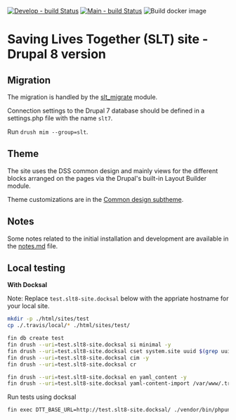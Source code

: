 [![Develop - build Status](https://travis-ci.com/UN-OCHA/slt8-site.svg?token=q5DydpJDYUBJoayLktvd&branch=develop)](https://travis-ci.com/UN-OCHA/slt8-site)
[![Main - build Status](https://travis-ci.com/UN-OCHA/slt8-site.svg?token=q5DydpJDYUBJoayLktvd&branch=main)](https://travis-ci.com/UN-OCHA/slt8-site)
![Build docker image](https://github.com/UN-OCHA/slt8-site/workflows/Build%20docker%20image/badge.svg)

Saving Lives Together (SLT) site - Drupal 8 version
===================================================

Migration
---------

The migration is handled by the [slt_migrate](html/modules/custom/slt_migrate)
module.

Connection settings to the Drupal 7 database should be defined in a settings.php
file with the name `slt7`.

Run `drush mim --group=slt`.

Theme
-----

The site uses the DSS common design and mainly views for the different blocks
arranged on the pages via the Drupal's built-in Layout Builder module.

Theme customizations are in the
[Common design subtheme](html/themes/custom/common_design_subtheme).

Notes
-----

Some notes related to the initial installation and development are available in
the [notes.md](notes.md) file.

Local testing
-------------

**With Docksal**

Note: Replace `test.slt8-site.docksal` below with the appriate hostname for
your local site.

```bash
mkdir -p ./html/sites/test
cp ./.travis/local/* ./html/sites/test/

fin db create test
fin drush --uri=test.slt8-site.docksal si minimal -y
fin drush --uri=test.slt8-site.docksal cset system.site uuid $(grep uuid ./config/system.site.yml | awk '{print $2}') -y
fin drush --uri=test.slt8-site.docksal cim -y
fin drush --uri=test.slt8-site.docksal cr

fin drush --uri=test.slt8-site.docksal en yaml_content -y
fin drush --uri=test.slt8-site.docksal yaml-content-import /var/www/.travis/
```

Run tests using docksal

```bash
fin exec DTT_BASE_URL=http://test.slt8-site.docksal/ ./vendor/bin/phpunit --debug --colors --testsuite=existing-site,existing-site-javascript --printer '\Drupal\Tests\Listeners\HtmlOutputPrinter'
```
